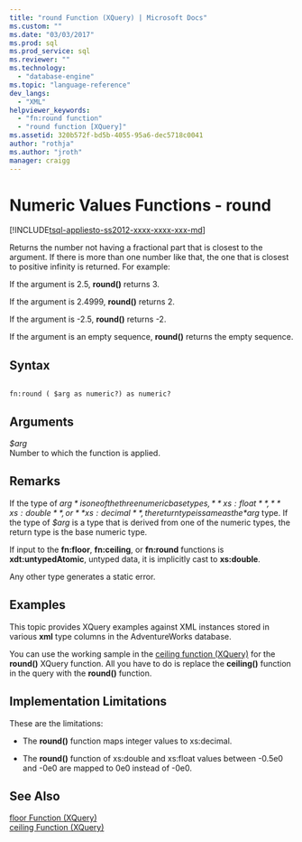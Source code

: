 ```yaml
---
title: "round Function (XQuery) | Microsoft Docs"
ms.custom: ""
ms.date: "03/03/2017"
ms.prod: sql
ms.prod_service: sql
ms.reviewer: ""
ms.technology: 
  - "database-engine"
ms.topic: "language-reference"
dev_langs: 
  - "XML"
helpviewer_keywords: 
  - "fn:round function"
  - "round function [XQuery]"
ms.assetid: 320b572f-bd5b-4055-95a6-dec5718c0041
author: "rothja"
ms.author: "jroth"
manager: craigg
---
```

# Numeric Values Functions - round
[!INCLUDE[tsql-appliesto-ss2012-xxxx-xxxx-xxx-md](../includes/tsql-appliesto-ss2012-xxxx-xxxx-xxx-md.md)]

  Returns the number not having a fractional part that is closest to the argument. If there is more than one number like that, the one that is closest to positive infinity is returned. For example:  
  
 If the argument is 2.5, **round()** returns 3.  
  
 If the argument is 2.4999, **round()** returns 2.  
  
 If the argument is -2.5, **round()** returns -2.  
  
 If the argument is an empty sequence, **round()** returns the empty sequence.  
  
## Syntax  
  
```  
  
fn:round ( $arg as numeric?) as numeric?  
```  
  
## Arguments  
 *$arg*  
 Number to which the function is applied.  
  
## Remarks  
 If the type of *$arg* is one of the three numeric base types, **xs:float**, **xs:double**, or **xs:decimal**, the return type is same as the *$arg* type. If the type of *$arg* is a type that is derived from one of the numeric types, the return type is the base numeric type.  
  
 If input to the **fn:floor**, **fn:ceiling**, or **fn:round** functions is **xdt:untypedAtomic**, untyped data, it is implicitly cast to **xs:double**.  
  
 Any other type generates a static error.  
  
## Examples  
 This topic provides XQuery examples against XML instances stored in various **xml** type columns in the AdventureWorks database.  
  
 You can use the working sample in the [ceiling function (XQuery)](../xquery/numeric-values-functions-ceiling.md) for the **round()** XQuery function. All you have to do is replace the **ceiling()** function in the query with the **round()** function.  
  
## Implementation Limitations  
 These are the limitations:  
  
-   The **round()** function maps integer values to xs:decimal.  
  
-   The **round()** function of xs:double and xs:float values between -0.5e0 and -0e0 are mapped to 0e0 instead of -0e0.  
  
## See Also  
 [floor Function &#40;XQuery&#41;](../xquery/numeric-values-functions-floor.md)   
 [ceiling Function &#40;XQuery&#41;](../xquery/numeric-values-functions-ceiling.md)  
  
  
